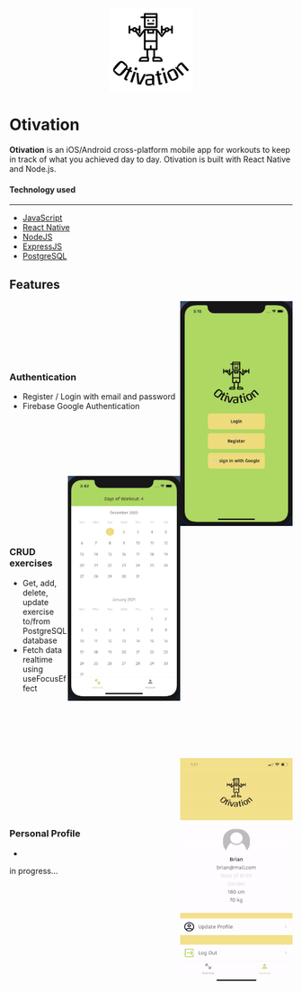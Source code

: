 <p align="center">
  <img width="150" height="150" src='./documentation/logo.png'>
</p>

# Otivation

**Otivation** is an iOS/Android cross-platform mobile app for workouts to keep in track of what you achieved day to day. Otivation is built with React Native and Node.js.

#### Technology used

---

- [JavaScript](https://www.javascript.com/)
- [React Native](https://reactnative.dev/)
- [NodeJS](https://nodejs.org/en/)
- [ExpressJS](https://expressjs.com/)
- [PostgreSQL](https://www.postgresql.org/)

## Features

<img src="./documentation/authentication.gif" align="right" width="200" height="400"/> <br><br><br><br><br><br>
### Authentication <br>
- Register / Login with email and password
- Firebase Google Authentication
<br><br><br><br><br><br><br>

<img src="./documentation/exercises.gif" align="right" width="200" height="400"/> <br><br><br><br><br><br>
### CRUD exercises <br>
- Get, add, delete, update exercise to/from PostgreSQL database 
- Fetch data realtime using useFocusEffect
<br><br><br><br><br><br><br>



<img src="./documentation/profile.gif" align="right" width="200" height="400"/> <br><br><br><br><br><br>
### Personal Profile <br>
-

in progress...
